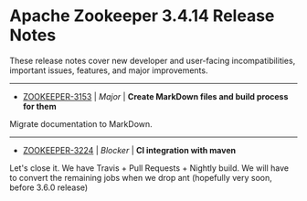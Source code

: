 
<!---
# Licensed to the Apache Software Foundation (ASF) under one
# or more contributor license agreements.  See the NOTICE file
# distributed with this work for additional information
# regarding copyright ownership.  The ASF licenses this file
# to you under the Apache License, Version 2.0 (the
# "License"); you may not use this file except in compliance
# with the License.  You may obtain a copy of the License at
#
#     http://www.apache.org/licenses/LICENSE-2.0
#
# Unless required by applicable law or agreed to in writing, software
# distributed under the License is distributed on an "AS IS" BASIS,
# WITHOUT WARRANTIES OR CONDITIONS OF ANY KIND, either express or implied.
# See the License for the specific language governing permissions and
# limitations under the License.
-->
# Apache Zookeeper  3.4.14 Release Notes

These release notes cover new developer and user-facing incompatibilities, important issues, features, and major improvements.


---

* [ZOOKEEPER-3153](https://issues.apache.org/jira/browse/ZOOKEEPER-3153) | *Major* | **Create MarkDown files and build process for them**

Migrate documentation to MarkDown.


---

* [ZOOKEEPER-3224](https://issues.apache.org/jira/browse/ZOOKEEPER-3224) | *Blocker* | **CI integration with maven**

Let's close it.
We have Travis + Pull Requests + Nightly build.
We will have to convert the remaining jobs when we drop ant (hopefully very soon, before 3.6.0 release)



